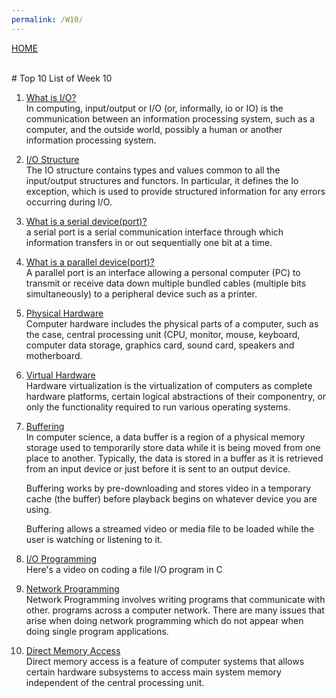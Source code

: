 ```yaml
---
permalink: /W10/
---
```

[HOME](../)

<br>
# Top 10 List of Week 10

1. [What is I/O?](https://www.youtube.com/watch?v=MMzdKTtUIFM)<br>
    In computing, input/output or I/O (or, informally, io or IO) is the communication between an information processing system, such as a computer, and the outside world, possibly a human or another information processing system.
2. [I/O Structure](https://www.youtube.com/watch?v=F18RiREDkwE)<br>
    The IO structure contains types and values common to all the input/output structures and functors. In particular, it defines the Io exception, which is used to provide structured information for any errors occurring during I/O.
    
3. [What is a serial device(port)?](https://www.youtube.com/watch?v=ZpOV28jAjKY)<br>
    a serial port is a serial communication interface through which information transfers in or out sequentially one bit at a time.

4. [What is a parallel device(port)?](https://www.youtube.com/watch?v=bA-23HL-IpI)<br>
    A parallel port is an interface allowing a personal computer (PC) to transmit or receive data down multiple bundled cables (multiple bits simultaneously) to a peripheral device such as a printer. 
    
5. [Physical Hardware](https://www.youtube.com/watch?v=ctAVC2JwEwI)<br>
    Computer hardware includes the physical parts of a computer, such as the case, central processing unit (CPU, monitor, mouse, keyboard, computer data storage, graphics card, sound card, speakers and motherboard.
    
6. [Virtual Hardware](https://www.youtube.com/watch?v=yIVXjl4SwVo)<br>
    Hardware virtualization is the virtualization of computers as complete hardware platforms, certain logical abstractions of their componentry, or only the functionality required to run various operating systems.

7. [Buffering](https://www.youtube.com/watch?v=clHJ8ROZQD0)<br>
    In computer science, a data buffer is a region of a physical memory storage used to temporarily store data while it is being moved from one place to another. Typically, the data is stored in a buffer as it is retrieved from an input device or just before it is sent to an output device.

    Buffering works by pre-downloading and stores video in a temporary cache (the buffer) before playback begins on whatever device you are using.

    Buffering allows a streamed video or media file to be loaded while the user is watching or listening to it.

8. [I/O Programming](https://www.youtube.com/watch?v=01QsW5_fuek)<br>
    Here's a video on coding a file I/O program in C

9. [Network Programming](https://www.youtube.com/watch?v=C8-RgR0AuS0)<br>
    Network Programming involves writing programs that communicate with other. programs across a computer network. There are many issues that arise when doing network programming which do not appear when doing single program applications.

10. [Direct Memory Access](https://www.youtube.com/watch?v=kq30OAb6Ni0)<br>
    Direct memory access is a feature of computer systems that allows certain hardware subsystems to access main system memory independent of the central processing unit.

   